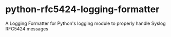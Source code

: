 python-rfc5424-logging-formatter
================================

A Logging Formatter for Python's logging module to properly handle Syslog RFC5424 messages